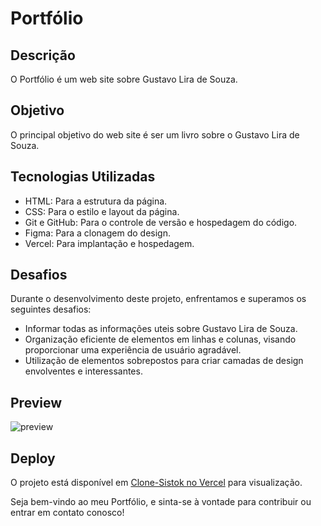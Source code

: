 # Portfólio

## Descrição

O Portfólio é um web site sobre Gustavo Lira de Souza.

## Objetivo

O principal objetivo do web site é ser um livro sobre o Gustavo Lira de Souza.

## Tecnologias Utilizadas

- HTML: Para a estrutura da página.
- CSS: Para o estilo e layout da página.
- Git e GitHub: Para o controle de versão e hospedagem do código.
- Figma: Para a clonagem do design.
- Vercel: Para implantação e hospedagem.

## Desafios

Durante o desenvolvimento deste projeto, enfrentamos e superamos os seguintes desafios:

- Informar todas as informações uteis sobre Gustavo Lira de Souza.
- Organização eficiente de elementos em linhas e colunas, visando proporcionar uma experiência de usuário agradável.
- Utilização de elementos sobrepostos para criar camadas de design envolventes e interessantes.

## Preview

![preview](https://github.com/GustavLira/Portfolio/assets/140671152/53783a90-9f51-4060-bdee-3d48bd2d8dae)


## Deploy

O projeto está disponível em [Clone-Sistok no Vercel](https://portfolio-gustavo-liras-projects.vercel.app) para visualização.

Seja bem-vindo ao meu Portfólio, e sinta-se à vontade para contribuir ou entrar em contato conosco!
